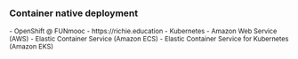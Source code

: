 ### Container native deployment

<small>
- OpenShift @ FUNmooc - https://richie.education
- Kubernetes
- Amazon Web Service (AWS)
    - Elastic Container Service (Amazon ECS)
    - Elastic Container Service for Kubernetes (Amazon EKS)

</small>
